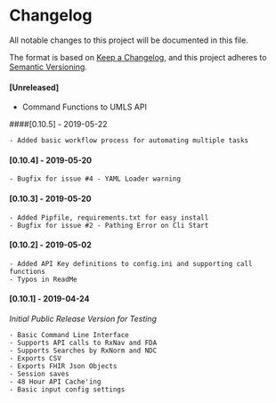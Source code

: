 # Changelog
All notable changes to this project will be documented in this file.

The format is based on [Keep a Changelog](https://keepachangelog.com/en/1.0.0/),
and this project adheres to [Semantic Versioning](https://semver.org/spec/v2.0.0.html).

#### [Unreleased] 
- Command Functions to UMLS API

####[0.10.5] - 2019-05-22
```
- Added basic workflow process for automating multiple tasks
```
#### [0.10.4] - 2019-05-20
```
- Bugfix for issue #4 - YAML Loader warning
```

#### [0.10.3] - 2019-05-20
```
- Added Pipfile, requirements.txt for easy install
- Bugfix for issue #2 - Pathing Error on Cli Start
```
#### [0.10.2] - 2019-05-02
```
- Added API Key definitions to config.ini and supporting call functions 
- Typos in ReadMe
```

#### [0.10.1] - 2019-04-24
*Initial Public Release Version for Testing*
```
- Basic Command Line Interface
- Supports API calls to RxNav and FDA
- Supports Searches by RxNorm and NDC
- Exports CSV
- Exports FHIR Json Objects
- Session saves
- 48 Hour API Cache'ing
- Basic input config settings
```